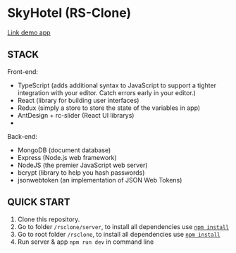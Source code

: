 SkyHotel (RS-Clone)
=============================
[Link demo app](https://trusting-aryabhata-0714bb.netlify.app/)

STACK
------------

Front-end:
  - TypeScript (adds additional syntax to JavaScript to support a tighter integration with your editor. Catch errors early in your editor.)
  - React (library for building user interfaces)
  - Redux (simply a store to store the state of the variables in app)
  - AntDesign + rc-slider (React UI librarys)
  - 
Back-end: 
  - MongoDB (document database)
  - Express (Node.js web framework)
  - NodeJS (the premier JavaScript web server)
  - bcrypt (library to help you hash passwords)
  - jsonwebtoken (an implementation of JSON Web Tokens)


QUICK START
-----------

1. Clone this repository.
2. Go to folder `/rsclone/server`, to install all dependencies use [`npm install`](https://docs.npmjs.com/cli/install) 
3. Go to root folder `/rsclone`, to install all dependencies use [`npm install`](https://docs.npmjs.com/cli/install)   
4. Run server & app `npm run dev` in command line
